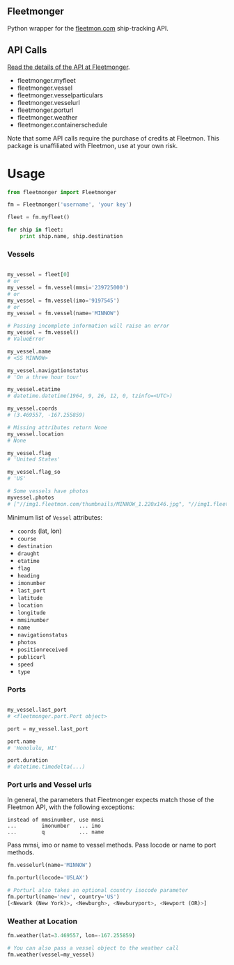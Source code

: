 ## Fleetmonger

Python wrapper for the [fleetmon.com](fleetmon.com) ship-tracking API.

## API Calls
[Read the details of the API at Fleetmonger](https://www.fleetmon.com/faq/public_api).
* fleetmonger.myfleet
* fleetmonger.vessel
* fleetmonger.vesselparticulars
* fleetmonger.vesselurl
* fleetmonger.porturl
* fleetmonger.weather
* fleetmonger.containerschedule

Note that some API calls require the purchase of credits at Fleetmon. This package is unaffiliated with Fleetmon, use at your own risk.

# Usage

````python
from fleetmonger import Fleetmonger

fm = Fleetmonger('username', 'your key')

fleet = fm.myfleet()

for ship in fleet:
    print ship.name, ship.destination
````

### Vessels

````python

my_vessel = fleet[0]
# or
my_vessel = fm.vessel(mmsi='239725000')
# or
my_vessel = fm.vessel(imo='9197545')
# or
my_vessel = fm.vessel(name='MINNOW')

# Passing incomplete information will raise an error
my_vessel = fm.vessel()
# ValueError

my_vessel.name
# <SS MINNOW>

my_vessel.navigationstatus
# 'On a three hour tour'

my_vessel.etatime
# datetime.datetime(1964, 9, 26, 12, 0, tzinfo=<UTC>)

my_vessel.coords
# (3.469557, -167.255859)

# Missing attributes return None
my_vessel.location
# None

my_vessel.flag
# 'United States'

my_vessel.flag_so
# 'US'

# Some vessels have photos
myvessel.photos
# ["//img1.fleetmon.com/thumbnails/MINNOW_1.220x146.jpg", "//img1.fleetmon.com/thumbnails/MINNOW_2.570x1140.jpg"]

````

Minimum list of `Vessel` attributes:

* `coords` (lat, lon)
* `course`
* `destination`
* `draught`
* `etatime`
* `flag`
* `heading`
* `imonumber`
* `last_port`
* `latitude`
* `location`
* `longitude`
* `mmsinumber`
* `name`
* `navigationstatus`
* `photos`
* `positionreceived`
* `publicurl`
* `speed`
* `type`

### Ports

````python

my_vessel.last_port
# <fleetmonger.port.Port object>

port = my_vessel.last_port

port.name
# 'Honolulu, HI'

port.duration
# datetime.timedelta(...)

````
### Port urls and Vessel urls

In general, the parameters that Fleetmonger expects match those of the Fleetmon API, with the following exceptions:

```
instead of mmsinumber, use mmsi
...        imonumber   ... imo
...        q           ... name
```

Pass mmsi, imo or name to vessel methods. Pass locode or name to port methods.

````python
fm.vesselurl(name='MINNOW')

fm.porturl(locode='USLAX')

# Porturl also takes an optional country isocode parameter 
fm.porturl(name='new', country='US')
[<Newark (New York)>, <Newburgh>, <Newburyport>, <Newport (OR)>]
````

### Weather at Location

````python
fm.weather(lat=3.469557, lon=-167.255859)

# You can also pass a vessel object to the weather call
fm.weather(vessel=my_vessel)
````
